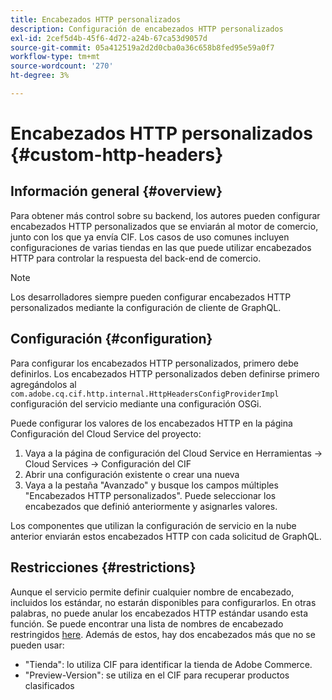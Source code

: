 ```yaml
---
title: Encabezados HTTP personalizados
description: Configuración de encabezados HTTP personalizados
exl-id: 2cef5d4b-45f6-4d72-a24b-67ca53d9057d
source-git-commit: 05a412519a2d2d0cba0a36c658b8fed95e59a0f7
workflow-type: tm+mt
source-wordcount: '270'
ht-degree: 3%

---
```


# Encabezados HTTP personalizados {#custom-http-headers}

## Información general {#overview}

Para obtener más control sobre su backend, los autores pueden configurar encabezados HTTP personalizados que se enviarán al motor de comercio, junto con los que ya envía CIF. Los casos de uso comunes incluyen configuraciones de varias tiendas en las que puede utilizar encabezados HTTP para controlar la respuesta del back-end de comercio.

>[!NOTE]
>
>Los desarrolladores siempre pueden configurar encabezados HTTP personalizados mediante la configuración de cliente de GraphQL.

## Configuración {#configuration}

Para configurar los encabezados HTTP personalizados, primero debe definirlos. Los encabezados HTTP personalizados deben definirse primero agregándolos al `com.adobe.cq.cif.http.internal.HttpHeadersConfigProviderImpl` configuración del servicio mediante una configuración OSGi.

Puede configurar los valores de los encabezados HTTP en la página Configuración del Cloud Service del proyecto:

1. Vaya a la página de configuración del Cloud Service en Herramientas -> Cloud Services -> Configuración del CIF
1. Abrir una configuración existente o crear una nueva
1. Vaya a la pestaña &quot;Avanzado&quot; y busque los campos múltiples &quot;Encabezados HTTP personalizados&quot;. Puede seleccionar los encabezados que definió anteriormente y asignarles valores.

Los componentes que utilizan la configuración de servicio en la nube anterior enviarán estos encabezados HTTP con cada solicitud de GraphQL.

## Restricciones {#restrictions}

Aunque el servicio permite definir cualquier nombre de encabezado, incluidos los estándar, no estarán disponibles para configurarlos. En otras palabras, no puede anular los encabezados HTTP estándar usando esta función. Se puede encontrar una lista de nombres de encabezado restringidos [here](https://developer.mozilla.org/en-US/docs/Web/HTTP/Headers). Además de estos, hay dos encabezados más que no se pueden usar:

* &quot;Tienda&quot;: lo utiliza CIF para identificar la tienda de Adobe Commerce.
* &quot;Preview-Version&quot;: se utiliza en el CIF para recuperar productos clasificados

